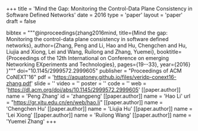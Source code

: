 +++
title = 'Mind the Gap: Monitoring the Control-Data Plane Consistency in Software Defined Networks'
date = 2016
type = 'paper'
layout = 'paper'
draft = false

bibtex = """@inproceedings{zhang2016mind,
  title={Mind the gap: Monitoring the control-data plane consistency in software defined networks},
  author={Zhang, Peng and Li, Hao and Hu, Chengchen and Hu, Liujia and Xiong, Lei and Wang, Ruilong and Zhang, Yuemei},
  booktitle={Proceedings of the 12th International on Conference on emerging Networking EXperiments and Technologies},
  pages={19--33},
  year={2016}
}"""
doi="10.1145/2999572.2999605"
publisher = "Proceedings of ACM CoNEXT'16"
pdf = 'https://aquatoney.github.io/files/veridp-conext16-zhang.pdf'
slide = ''
video = ''
poster = ''
code = ''
web = 'https://dl.acm.org/doi/abs/10.1145/2999572.2999605'
[[paper.author]]
    name = 'Peng Zhang'
    id = 'zhangpeng'
[[paper.author]]
    name = 'Hao Li'
    url = "https://gr.xjtu.edu.cn/en/web/hao.li"
[[paper.author]]
    name = 'Chengchen Hu'
[[paper.author]]
    name = 'Liujia Hu'
[[paper.author]]
    name = 'Lei Xiong'
[[paper.author]]
    name = 'Ruilong Wang'
[[paper.author]]
    name = 'Yuemei Zhang'
+++
